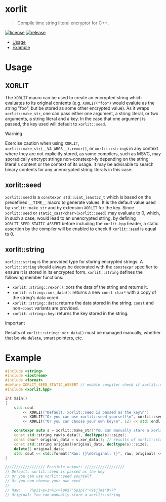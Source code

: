 # xorlit
> Compile time string literal encryptor for C++.

[![license][badge.license]][license]
[![release][badge.release]][release]

[badge.license]: https://img.shields.io/badge/license-mit-green.svg
[license]: https://github.com/igozdev/xorlit/blob/main/LICENSE
[badge.release]: https://img.shields.io/github/release/igozdev/xorlit.svg
[release]: https://github.com/igozdev/xorlit/releases/latest

* [Usage](#usage)
* [Example](#example)

# Usage
## XORLIT
The `XORLIT` macro can be used to create an encrypted string which evaluates to its original contents (e.g. `XORLIT("foo")` would evalute as the string "foo", but be stored as some other encrypted value). As it wraps `xorlit::make_str`, one can pass either one argument, a string literal, or two arguments, a string literal and a key. In the case that one argument is passed, the key used will default to `xorlit::seed`.
> [!WARNING]
> Exercise caution when using `XORLIT`, `xorlit::make_str(__VA_ARGS__).rexor()`, or `xorlit::string`s in any context where they are not explicitly stored, as some compilers, such as MSVC, may sporadically encrypt strings non-constexpr-ly depending on the string literal's content or the context of its usage. It may be advisable to search binary contents for any unencrypted string literals in this case.

## xorlit::seed
`xorlit::seed` is a `constexpr std::uint_least32_t` which is based on the predefined `__TIME__` macro to generate values. It is the default value used by `xorlit::make_str` and by extension `XORLIT` for the key. Since `xorlit::seed` or `static_cast<char>(xorlit::seed)` may evaluate to 0, which, in such a case, would lead to an unencrypted string, by defining `XORLIT_SEED_STATIC_ASSERT` before including the `xorlit.hpp` header, a static assertion by the compiler will be enabled to check if `xorlit::seed` is equal to 0.

## xorlit::string
`xorlit::string` is the provided type for storing encrypted strings. A `xorlit::string` should always be decorated with the `constexpr` specifier to ensure it is stored in its encrypted form. 
`xorlit::string` defines the following member functions:
* `xorlit::string::rexor()`: xors the data of the string and returns it.
* `xorlit::string::xor_data()`: returns a new `const char*` with a copy of the string's data xored.
* `xorlit::string::data`: returns the data stored in the string. `const` and non-`const` variants are provided.
* `xorlit::string::key`: returns the key stored in the string.
> [!IMPORTANT]
> Results of `xorlit::string::xor_data()` must be managed manually, whether that be via `delete`, smart pointers, etc.

# Example
```c++
#include <string>
#include <iostream>
#include <format>
#define XORLIT_SEED_STATIC_ASSERT // enable compiler check if xorlit::seed is 0
#include <xorlit.hpp>

int main()
{
    std::cout
        << XORLIT("Default, xorlit::seed is passed as the key\n")
        << XORLIT("Or you can use xorlit::seed yourself\n", xorlit::seed + __LINE__) // when passing your own seeds, you should check that they aren't 0
        << XORLIT("Or you can choose your own key\n", 12) << std::endl;

    constexpr auto s = xorlit::make_str("You can manually store a xorlit::string"); // always declare the results of xorlit::make_str constexpr
    const std::string raw(s.data(), decltype(s)::size);
    const char* original_data = s.xor_data(); // results of xorlit::string::xor_data must be manually managed, smart pointers are recommended
    const std::string original(original_data, decltype(s)::size);
    delete[] original_data;
    std::cout << std::format("Raw: {}\nOriginal: {}", raw, original) << std::endl;
}

////////////////// Possible output: //////////////////
// Default, xorlit::seed is passed as the key
// Or you can use xorlit::seed yourself
// Or you can choose your own seed
//
// Raw:    ?%p31>p=1>%1<<)p#$?"5p1p(?"<9$jj#$"9>7P
// Original: You can manually store a xorlit::string
```
